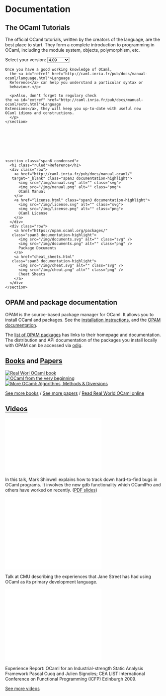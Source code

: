 <!-- ((! set title Docs !)) ((! set documentation !)) ((! set nobreadcrumb !)) -->

<div class="container">
  <h1>Documentation</h1>
  <div class="row">
    <section class="span6 condensed">
      <h1 class="ruled">The OCaml Tutorials</h1>
      <p>The official OCaml tutorials, written by the creators of the
	language, are the best place to start. They form a complete
	introduction to programming in OCaml, including the module
	system, objects, polymorphism, etc.
	<div class="form-group">
	  <form name="Versions">
	    <label for="version-selector"
	    style="display:inline;">Select your version:</label>
	    <select class="form-control" id="version-selector" name="selector"
		    style="width: 10ex;vertical-align: baseline;"
		    onChange="goTUT()">
	      <option>4.09</option>
	      <option>4.08</option>
	      <option>4.07</option>
	      <option>4.06</option>
	      <option>4.05</option>
	      <option>4.04</option>
	      <option>4.03</option>
	      <option>4.02</option>
	      <option>4.01</option>
	    </select>
	    <script type="text/javascript">
	      <!--
		  function setVersion(version){
		  var list = document.getElementsByClassName("form-control");
		  for (let item of list) {
		  item.value = version;}
		  }

		  function setREF (version) {
		  let link = document.getElementById("refref");
		  let ref = 'http://caml.inria.fr/pub/docs/manual-ocaml-' + version + '/language.html'
		  link.setAttribute("href", ref);
		  link = document.getElementById("extref");
		  ref = 'http://caml.inria.fr/pub/docs/manual-ocaml-' + version + '/extn.html'
		  link.setAttribute("href", ref);
		  link = document.getElementById("typref");
		  ref = 'http://caml.inria.fr/pub/docs/manual-ocaml-' + version + '/core.html'
		  link.setAttribute("href", ref);
		  }

		  function goTUT(){
		  let version = document.Versions.selector.options[document.Versions.selector.selectedIndex].value;
		  setVersion(version);
		  location='../manual/' + version + '/coreexamples.html'
		  }
		  //-->
	    </script>
	    <input type="button" class="btn btn-default"
		   style="float:right;"
		   name="button-tut" onClick="goTUT()" value="Read the tutorials">
	  </form>
	</div>
      </p>
    </section>

    <section class="span6 condensed">
      <h1 class="ruled">The Core Library</h1>
      <p>
	The Core Library is immediately available to all ocaml
	  programs. It contains basic functions to work
	  with <a id="typref" href="http://caml.inria.fr/pub/docs/manual-ocaml/core.html#sec554">built-in
	  types</a> : <code> int</code>, <code> char</code>, <code>
	  bytes</code>, <code> string</code>, <code>
	  float</code>, <code> bool</code>, <code> unit</code>, <code>
	  exn</code>, <code> 'a array</code>, <code> 'a
	  list</code>, <code> 'a option</code>, <code>
	  int32</code>, <code> int64</code>, <code> nativeint </code>,
	  plus string <code>format</code> and <code>lazy</code>
	  variables.


	<div class="form-group">
	  <form name="VersionsCORE">
	    <label for="core-version-selector"
		   style="display:inline;">Select your version:</label>
	    <select class="form-control" id="core-version-selector"
		    name="selectorcore"
		    style="width: 10ex;vertical-align: baseline;"
		    onChange="goCORE()">
	      <option>4.09</option>
	      <option>4.08</option>
	      <option>4.07</option>
	      <option>4.06</option>
	      <option>4.05</option>
	      <option>4.04</option>
	      <option>4.03</option>
	      <option>4.02</option>
	      <option>4.01</option>
	    </select>
	    <script type="text/javascript">
	      <!-- 
		   function goCORE(){
		   let version = document.VersionsCORE.selectorcore.options[document.VersionsCORE.selectorcore.selectedIndex].value;
		   setVersion(version);
		   setREF(version);
		   let file = "Stdlib.html";
		   if (parseFloat (version) < 4.08)
		   { file = "Pervasives.html"; }
		   location='http://caml.inria.fr/pub/docs/manual-ocaml-' + version + '/libref/' + file
		   } 
		   //-->
	    </script>
	    <input type="button" class="btn btn-default" style="float:right;"
		   name="button-api" onClick="goCORE()" value="OCaml Core">
	  </form>
	</div>
      </p>

    </section>

<section class="span6 condensed">
      <h1 class="ruled">The OCaml API</h1>
      <p>The is the place you'll end up most often!  You'll find the
	documentation for all modules that ship with any ocaml
	distribution. These modules form what is called the Standard
	Library.

	<div class="form-group">
	  <form name="VersionsAPI">
	    <label for="api-version-selector"
	    style="display:inline;">Select your version:</label>
	    <select class="form-control" id="api-version-selector" name="selectorapi"
		    style="width: 10ex;vertical-align: baseline;"
		    onChange="goAPI()">
	      <option>4.09</option>
	      <option>4.08</option>
	      <option>4.07</option>
	      <option>4.06</option>
	      <option>4.05</option>
	      <option>4.04</option>
	      <option>4.03</option>
	      <option>4.02</option>
	      <option>4.01</option>
	    </select>
	    <script type="text/javascript">
 <!-- 
function goAPI(){
let version = document.VersionsAPI.selectorapi.options[document.VersionsAPI.selectorapi.selectedIndex].value;
setVersion(version);
setREF(version);
location='http://caml.inria.fr/pub/docs/manual-ocaml-' + version + '/stdlib.html'
 } 
//-->
	    </script>
	    <input type="button" class="btn btn-default" style="float:right;"
		   name="button-api" onClick="goAPI()" value="OCaml API">
	  </form>
	</div>
	
      </p>
</section>

    
    <section class="span6 condensed">
      <h1 class="ruled">The Language Reference and Extensions</h1>
      <p>

<div class="form-group">
	  <form name="VersionsREF">
	    <label for="version-selector"
	    style="display:inline;">Select your version:</label>
	    <select class="form-control" id="version-selector" name="selectorref"
		    style="width: 10ex;vertical-align: baseline;"
		    onChange="goREF()">
	      <option>4.09</option>
	      <option>4.08</option>
	      <option>4.07</option>
	      <option>4.06</option>
	      <option>4.05</option>
	      <option>4.04</option>
	      <option>4.03</option>
	      <option>4.02</option>
	      <option>4.01</option>
	    </select>
	    <script type="text/javascript">
 <!-- 
      function goREF(){
      let version = document.VersionsREF.selectorref.options[document.VersionsREF.selectorref.selectedIndex].value;
      setVersion(version);
      setREF(version);
      } 

      // finally:
document.addEventListener("DOMContentLoaded", function(event) { 
goREF();
});
//-->
	    </script>
	  </form>
	</div>
	
	Once you have a good working knowledge of OCaml,
	  the <a id="refref" href="http://caml.inria.fr/pub/docs/manual-ocaml/language.html">Language
	  Reference</a> can help you understand a particular syntax or
	  behaviour.</p>

      <p>Also, don't forget to regulary check
	the <a id="extref" href="http://caml.inria.fr/pub/docs/manual-ocaml/extn.html">Language
	Extensions</a>, they will keep you up-to-date with useful new
	OCaml idioms and constructions.	
      </p>
    </section>







    
    <section class="span6 condensed">
      <h1 class="ruled">Reference</h1>
      <div class="row">
        <a href="http://caml.inria.fr/pub/docs/manual-ocaml/"
	   target="_blank" class="span3 documentation-highlight">
          <img src="/img/manual.svg" alt="" class="svg">
          <img src="/img/manual.png" alt="" class="png">
          OCaml Manual
        </a>
        <a href="license.html" class="span3 documentation-highlight">
          <img src="/img/license.svg" alt="" class="svg">
          <img src="/img/license.png" alt="" class="png">
          OCaml License
        </a>
      </div>
      <div class="row">
        <a href="https://opam.ocaml.org/packages/"
	   class="span3 documentation-highlight">
          <img src="/img/documents.svg" alt="" class="svg" />
          <img src="/img/documents.png" alt="" class="png" />
          Package Documents
        </a>
        <a href="cheat_sheets.html"
	   class="span3 documentation-highlight">
          <img src="/img/cheat.svg" alt="" class="svg" />
          <img src="/img/cheat.png" alt="" class="png" />
          Cheat Sheets
        </a>
      </div>
    </section>
  </div>
  <div class="row">
    <section class="span6 condensed">
      <h1 class="ruled">OPAM and package documentation</h1>
      <p>OPAM is the source-based package manager for OCaml.
        It allows you to install OCaml and packages.
        See the <a href="install.html">installation
          instructions.</a> and the
        <a href="https://opam.ocaml.org/doc/">OPAM documentation</a>.
      </p>
      <p>The <a href="https://opam.ocaml.org/packages/">list of
          OPAM packages</a> has links to their homepage
        and documentation. The distribution and API documentation
        of the packages you install locally with OPAM can be accessed
        via <a href="http://erratique.ch/software/odig">odig</a>.
      </p>
    </section>
    <section class="span6 condensed">
      <h1 class="ruled"><a href="/learn/books.html">Books</a> and <a href="/docs/papers.html">Papers</a></h1>
      <div class="row">
        <div class="span2 documentation-book">
          <a href="https://realworldocaml.org">
            <img src="/img/real-world-ocaml.jpg" alt="Real Worl OCaml book">
          </a>
        </div>
        <div class="span2 documentation-book">
          <a href="http://ocaml-book.com">
            <img src="/img/OCaml_from_beginning.png" alt="OCaml from the very beginning">
          </a>
        </div>
        <div class="span2 documentation-book">
          <a href="http://ocaml-book.com/more-ocaml-algorithms-methods-diversions/">
            <img src="/img/more-ocaml-300-376.png" alt="More OCaml: Algorithms, Methods &amp; Diversions">
          </a>
        </div>
      </div>
      <footer>
        <p><a href="/learn/books.html">See more books</a> / <a href="/docs/papers.html">See more papers</a> / <a href="https://realworldocaml.org">Read Real World OCaml online</a></p>
      </footer>
    </section>
  </div>
  <div class="row">
    <section class="span12 condensed">
      <h1 class="ruled"><a href="/community/media.html">Videos</a></h1>
      <div class="row">
        <div class="span4">
          <p class="documentation-video">
	    <iframe width="310" height="175" src="//www.youtube.com/embed/NF2WpWnB-nk?feature=player_detailpage" frameborder="0" allowfullscreen></iframe>
          </p>
          <p>In this talk, Mark Shinwell explains how to
            track down hard-to-find bugs in OCaml programs.
	    It involves the new gdb functionality
	    which OCamlPro and others have worked on recently.
	    (<a href="http://oud.ocaml.org/2012/slides/oud2012-paper5-slides.pdf"
                >PDF slides</a>)</p>
        </div>
        <div class="span4">
          <p class="documentation-video">
            <iframe src="//player.vimeo.com/video/14317442?portrait=0&amp;color=ff9933" width="310" height="233" frameborder="0" webkitallowfullscreen mozallowfullscreen allowfullscreen></iframe>
          </p>
          <p>Talk at CMU describing the experiences that Jane Street has had using OCaml as its primary development language.</p>
        </div>
        <div class="span4">
          <p class="documentation-video">
            <iframe src="//player.vimeo.com/video/6652523?portrait=0&amp;color=ff9933" width="310" height="233" frameborder="0" webkitallowfullscreen mozallowfullscreen allowfullscreen></iframe>
          </p>
          <p>Experience Report: OCaml for an Industrial-strength Static Analysis Framework 
            Pascal Cuoq and Julien Signoles; CEA LIST
            International Conference on Functional Programming (ICFP) Edinburgh 2009.</p>
        </div>
      </div>
      <footer>
        <p><a href="/community/media.html">See more videos</a></p>
      </footer>
    </section>
  </div>
</div>

